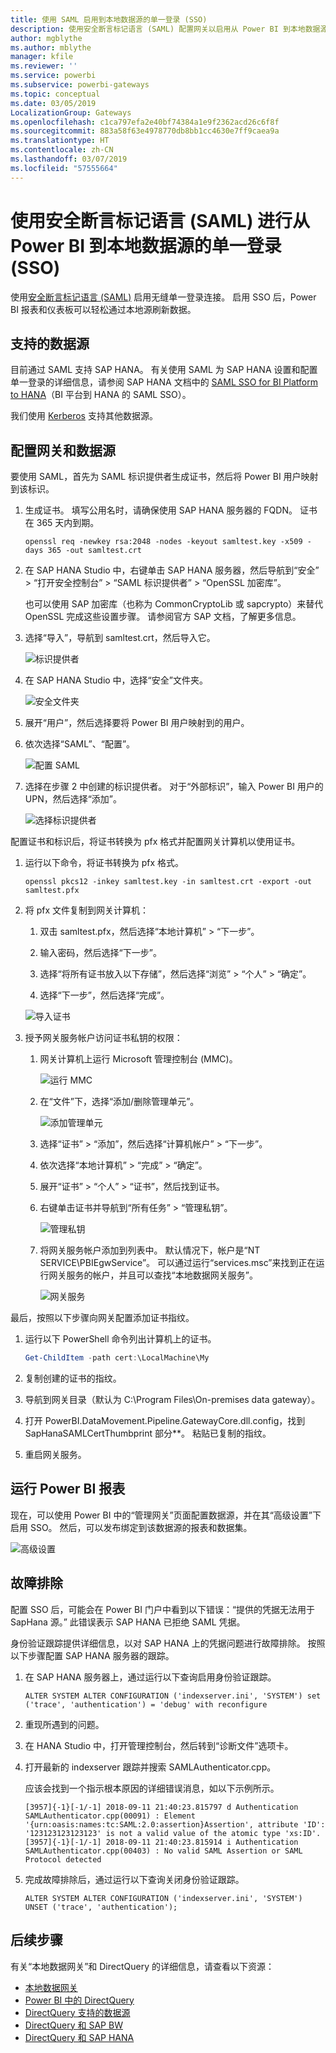 ```yaml
---
title: 使用 SAML 启用到本地数据源的单一登录 (SSO)
description: 使用安全断言标记语言 (SAML) 配置网关以启用从 Power BI 到本地数据源的单一登录 (SSO)。
author: mgblythe
ms.author: mblythe
manager: kfile
ms.reviewer: ''
ms.service: powerbi
ms.subservice: powerbi-gateways
ms.topic: conceptual
ms.date: 03/05/2019
LocalizationGroup: Gateways
ms.openlocfilehash: c1ca797efa2e40bf74384a1e9f2362acd26c6f8f
ms.sourcegitcommit: 883a58f63e4978770db8bb1cc4630e7ff9caea9a
ms.translationtype: HT
ms.contentlocale: zh-CN
ms.lasthandoff: 03/07/2019
ms.locfileid: "57555664"
---
```

# <a name="use-security-assertion-markup-language-saml-for-single-sign-on-sso-from-power-bi-to-on-premises-data-sources"></a>使用安全断言标记语言 (SAML) 进行从 Power BI 到本地数据源的单一登录 (SSO)

使用[安全断言标记语言 (SAML)](https://www.onelogin.com/pages/saml) 启用无缝单一登录连接。 启用 SSO 后，Power BI 报表和仪表板可以轻松通过本地源刷新数据。

## <a name="supported-data-sources"></a>支持的数据源

目前通过 SAML 支持 SAP HANA。 有关使用 SAML 为 SAP HANA 设置和配置单一登录的详细信息，请参阅 SAP HANA 文档中的 [SAML SSO for BI Platform to HANA](https://wiki.scn.sap.com/wiki/display/SAPHANA/SAML+SSO+for+BI+Platform+to+HANA)（BI 平台到 HANA 的 SAML SSO）。

我们使用 [Kerberos](service-gateway-sso-kerberos.md) 支持其他数据源。

## <a name="configuring-the-gateway-and-data-source"></a>配置网关和数据源

要使用 SAML，首先为 SAML 标识提供者生成证书，然后将 Power BI 用户映射到该标识。

1. 生成证书。 填写公用名时，请确保使用 SAP HANA 服务器的 FQDN。 证书在 365 天内到期。

    ```
    openssl req -newkey rsa:2048 -nodes -keyout samltest.key -x509 -days 365 -out samltest.crt
    ```

1. 在 SAP HANA Studio 中，右键单击 SAP HANA 服务器，然后导航到“安全” > “打开安全控制台” > “SAML 标识提供者” > “OpenSSL 加密库”。

    也可以使用 SAP 加密库（也称为 CommonCryptoLib 或 sapcrypto）来替代 OpenSSL 完成这些设置步骤。 请参阅官方 SAP 文档，了解更多信息。

1. 选择“导入”，导航到 samltest.crt，然后导入它。

    ![标识提供者](media/service-gateway-sso-saml/identity-providers.png)

1. 在 SAP HANA Studio 中，选择“安全”文件夹。

    ![安全文件夹](media/service-gateway-sso-saml/security-folder.png)

1. 展开“用户”，然后选择要将 Power BI 用户映射到的用户。

1. 依次选择“SAML”、“配置”。

    ![配置 SAML](media/service-gateway-sso-saml/configure-saml.png)

1. 选择在步骤 2 中创建的标识提供者。 对于“外部标识”，输入 Power BI 用户的 UPN，然后选择“添加”。

    ![选择标识提供者](media/service-gateway-sso-saml/select-identity-provider.png)

配置证书和标识后，将证书转换为 pfx 格式并配置网关计算机以使用证书。

1. 运行以下命令，将证书转换为 pfx 格式。

    ```
    openssl pkcs12 -inkey samltest.key -in samltest.crt -export -out samltest.pfx
    ```

1. 将 pfx 文件复制到网关计算机：

    1. 双击 samltest.pfx，然后选择“本地计算机” > “下一步”。

    1. 输入密码，然后选择“下一步”。

    1. 选择“将所有证书放入以下存储”，然后选择“浏览” > “个人” > “确定”。

    1. 选择“下一步”，然后选择“完成”。

    ![导入证书](media/service-gateway-sso-saml/import-certificate.png)

1. 授予网关服务帐户访问证书私钥的权限：

    1. 网关计算机上运行 Microsoft 管理控制台 (MMC)。

        ![运行 MMC](media/service-gateway-sso-saml/run-mmc.png)

    1. 在“文件”下，选择“添加/删除管理单元”。

        ![添加管理单元](media/service-gateway-sso-saml/add-snap-in.png)

    1. 选择“证书” > “添加”，然后选择“计算机帐户” > “下一步”。

    1. 依次选择“本地计算机” > “完成” > “确定”。

    1. 展开“证书” > “个人” > “证书”，然后找到证书。

    1. 右键单击证书并导航到“所有任务” > “管理私钥”。

        ![管理私钥](media/service-gateway-sso-saml/manage-private-keys.png)

    1. 将网关服务帐户添加到列表中。 默认情况下，帐户是“NT SERVICE\PBIEgwService”。 可以通过运行“services.msc”来找到正在运行网关服务的帐户，并且可以查找“本地数据网关服务”。

        ![网关服务](media/service-gateway-sso-saml/gateway-service.png)

最后，按照以下步骤向网关配置添加证书指纹。

1. 运行以下 PowerShell 命令列出计算机上的证书。

    ```powershell
    Get-ChildItem -path cert:\LocalMachine\My
    ```
1. 复制创建的证书的指纹。

1. 导航到网关目录（默认为 C:\Program Files\On-premises data gateway）。

1. 打开 PowerBI.DataMovement.Pipeline.GatewayCore.dll.config，找到 SapHanaSAMLCertThumbprint 部分\*\*。 粘贴已复制的指纹。

1. 重启网关服务。

## <a name="running-a-power-bi-report"></a>运行 Power BI 报表

现在，可以使用 Power BI 中的“管理网关”页面配置数据源，并在其“高级设置”下启用 SSO。 然后，可以发布绑定到该数据源的报表和数据集。

![高级设置](media/service-gateway-sso-saml/advanced-settings.png)

## <a name="troubleshooting"></a>故障排除

配置 SSO 后，可能会在 Power BI 门户中看到以下错误：“提供的凭据无法用于 SapHana 源。” 此错误表示 SAP HANA 已拒绝 SAML 凭据。

身份验证跟踪提供详细信息，以对 SAP HANA 上的凭据问题进行故障排除。 按照以下步骤配置 SAP HANA 服务器的跟踪。

1. 在 SAP HANA 服务器上，通过运行以下查询启用身份验证跟踪。

    ```
    ALTER SYSTEM ALTER CONFIGURATION ('indexserver.ini', 'SYSTEM') set ('trace', 'authentication') = 'debug' with reconfigure 
    ```

1. 重现所遇到的问题。

1. 在 HANA Studio 中，打开管理控制台，然后转到“诊断文件”选项卡。

1. 打开最新的 indexserver 跟踪并搜索 SAMLAuthenticator.cpp。

    应该会找到一个指示根本原因的详细错误消息，如以下示例所示。

    ```
    [3957]{-1}[-1/-1] 2018-09-11 21:40:23.815797 d Authentication   SAMLAuthenticator.cpp(00091) : Element '{urn:oasis:names:tc:SAML:2.0:assertion}Assertion', attribute 'ID': '123123123123123' is not a valid value of the atomic type 'xs:ID'.
    [3957]{-1}[-1/-1] 2018-09-11 21:40:23.815914 i Authentication   SAMLAuthenticator.cpp(00403) : No valid SAML Assertion or SAML Protocol detected
    ```

1. 完成故障排除后，通过运行以下查询关闭身份验证跟踪。

    ```
    ALTER SYSTEM ALTER CONFIGURATION ('indexserver.ini', 'SYSTEM') UNSET ('trace', 'authentication');
    ```

## <a name="next-steps"></a>后续步骤

有关“本地数据网关”和 DirectQuery 的详细信息，请查看以下资源：

* [本地数据网关](service-gateway-onprem.md)
* [Power BI 中的 DirectQuery](desktop-directquery-about.md)
* [DirectQuery 支持的数据源](desktop-directquery-data-sources.md)
* [DirectQuery 和 SAP BW](desktop-directquery-sap-bw.md)
* [DirectQuery 和 SAP HANA](desktop-directquery-sap-hana.md)
